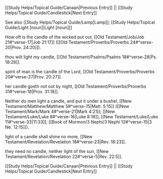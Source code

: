 [[Study Helps/Topical Guide/Canaan|Previous Entry]]  ||  [[Study Helps/Topical Guide/Candlestick|Next Entry]]

 See also [[Study Helps/Topical Guide/Lamp|Lamp]]; [[Study Helps/Topical Guide/Light [noun]|Light [noun]]]

 How oft is the candle of the wicked put out, [[Old Testament/Job/Job 21#^verse-17|Job 21:17]] ([[Old Testament/Proverbs/Proverbs 24#^verse-20|Prov. 24:20]]).

 thou wilt light my candle, [[Old Testament/Psalms/Psalms 18#^verse-28|Ps. 18:28]].

 spirit of man is the candle of the Lord, [[Old Testament/Proverbs/Proverbs 20#^verse-27|Prov. 20:27]].

 her candle goeth not out by night, [[Old Testament/Proverbs/Proverbs 31#^verse-18|Prov. 31:18]].

 Neither do men light a candle, and put it under a bushel, [[New Testament/Matthew/Matthew 5#^verse-15|Matt. 5:15]] ([[New Testament/Mark/Mark 4#^verse-21|Mark 4:21]]; [[New Testament/Luke/Luke 8#^verse-16|Luke 8:16]]; [[New Testament/Luke/Luke 11#^verse-33|11:33]]; [[Book of Mormon/3 Nephi/3 Nephi 12#^verse-15|3 Ne. 12:15]]).

 light of a candle shall shine no more, [[New Testament/Revelation/Revelation 18#^verse-23|Rev. 18:23]].

 they need no candle, neither light of the sun, [[New Testament/Revelation/Revelation 22#^verse-5|Rev. 22:5]].

[[Study Helps/Topical Guide/Canaan|Previous Entry]]  ||  [[Study Helps/Topical Guide/Candlestick|Next Entry]]